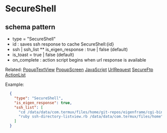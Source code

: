# SecureShell
## schema pattern

* type = "SecureShell"
* id : saves ssh response to cache SecureShell:{id}
* ssh | ssh_list
** is_eigen_response : true | false (default)
* is_toast = true | false (default)
* on_complete : action script begins when url response is available 

Related:
[PopupTextView](PopupTextView.md) 
[PopupScreen](PopupScreen.md) 
[JavaScript](JavaScript.md) 
[UrlRequest](UrlRequest.md) 
[SecureFtp](SecureFtp.md) 
[ActionList](ActionList.md) 


Example:
```json
  {
    "type": "SecureShell",
    "is_eigen_response": true,
    "ssh_list": [
      "cd /data/data/com.termux/files/home/git-repos/eigenframe/cgi-bin",
      "ruby ssh-directory-listview.rb /data/data/com.termux/files/home"
    ]
  }
```
